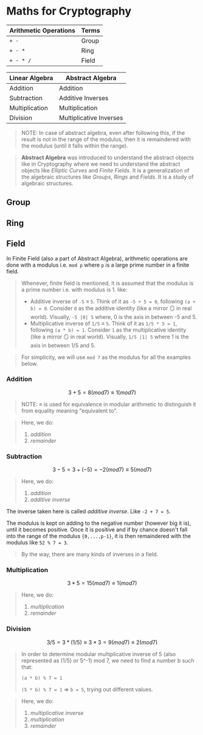 # Maths for Cryptography

| Arithmetic Operations | Terms |
| --------------------- | ----- |
| `+ -`                 | Group |
| `+ - *`               | Ring  |
| `+ - * /`             | Field |

| Linear Algebra | Abstract Algebra        |
| -------------- | ----------------------- |
| Addition       | Addition                |
| Subtraction    | Additive Inverses       |
| Multiplication | Multiplication          |
| Division       | Multiplicative Inverses |

> NOTE: In case of abstract algebra, even after following this, if the result is not in the range of the modulus, then it is remaindered with the modulus (until it falls within the range).

> **Abstract Algebra** was introduced to understand the abstract objects like in Cryptography where we need to understand the abstract objects like _Elliptic Curves_ and _Finite Fields_. It is a generalization of the algebraic structures like _Groups_, _Rings_ and _Fields_. It is a study of algebraic structures.

## Group

## Ring

## Field

In Finite Field (also a part of Abstract Algebra), arithmetic operations are done with a modulus i.e. `mod p` where `p` is a large prime number in a finite field.

> Whenever, finite field is mentioned, it is assumed that the modulus is a prime number i.e. with modulus is 1. like:
>
> - Additive inverse of `-5` ≡ `5`. Think of it as `-5 + 5 = 0`, following `(a + b) = 0`. Consider `0` as the additive identity (like a mirror 🪞 in real world). Visually, `-5 |0| 5` where, 0 is the axis in between -5 and 5.
> - Multiplicative inverse of `1/5` ≡ `5`. Think of it as `1/5 * 5 = 1`, following `(a * b) = 1`. Consider `1` as the multiplicative identity (like a mirror 🪞 in real world). Visually, `1/5 |1| 5` where 1 is the axis in between 1/5 and 5.

> For simplicity, we will use `mod 7` as the modulus for all the examples below.

### Addition

```math
3 + 5 = 8 (mod 7) ≡ 1 (mod 7)
```

> NOTE: ≡ is used for equivalence in modular arithmetic to distinguish it from equality meaning "equivalent to".

> Here, we do:
>
> 1. _addition_
> 2. _remainder_

### Subtraction

```math
3 - 5 = 3 + (-5) = -2 (mod 7) ≡ 5 (mod 7)
```

> Here, we do:
>
> 1. _addition_
> 2. _additive inverse_

The inverse taken here is called _additive inverse_. Like `-2 + 7 = 5`.

The modulus is kept on adding to the negative number (however big it is), until it becomes positive. Once it is positive and if by chance doesn't fall into the range of the modulus `{0,...,p-1}`, it is then remaindered with the modulus like `52 % 7 = 3`.

> By the way, there are many kinds of inverses in a field.

### Multiplication

```math
3 * 5 = 15 (mod 7) ≡ 1 (mod 7)
```

> Here, we do:
>
> 1. _multiplication_
> 2. _remainder_

### Division

```math
3 / 5 = 3 * (1/5) ≡ 3 * 3 = 9 (mod 7) ≡ 2 (mod 7)
```

> In order to determine modular multiplicative inverse of 5 (also represented as (1/5) or 5^-1) mod 7, we need to find a number b such that:
>
> `(a * b) % 7 = 1`
>
> `(5 * b) % 7 = 1` => `b = 5`, trying out different values.

> Here, we do:
>
> 1. _multiplicative inverse_
> 2. _multiplication_
> 3. _remainder_
